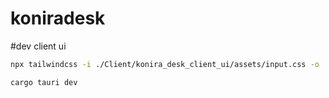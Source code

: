 # koniradesk

#dev client ui

```bash
npx tailwindcss -i ./Client/konira_desk_client_ui/assets/input.css -o ./Client/konira_desk_client_ui/assets/tailwind.css --watch
```

```bash
cargo tauri dev
```